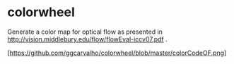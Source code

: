# colorwheel
Generate a color map for optical flow as presented in 
http://vision.middlebury.edu/flow/flowEval-iccv07.pdf .

[https://github.com/ggcarvalho/colorwheel/blob/master/colorCodeOF.png]

